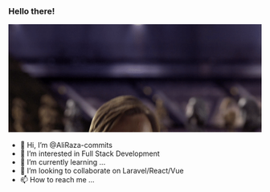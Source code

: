 ### Hello there!

![](/hello.gif)  

- 👋 Hi, I’m @AliRaza-commits
- 👀 I’m interested in Full Stack Development
- 🌱 I’m currently learning ...
- 💞️ I’m looking to collaborate on Laravel/React/Vue
- 📫 How to reach me ...




